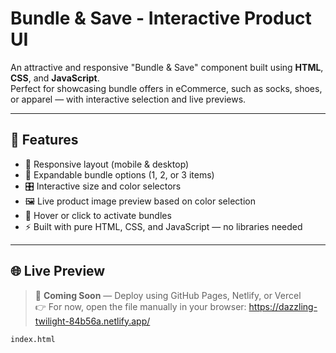 #  Bundle & Save - Interactive Product UI

An attractive and responsive "Bundle & Save" component built using **HTML**, **CSS**, and **JavaScript**.  
Perfect for showcasing bundle offers in eCommerce, such as socks, shoes, or apparel — with interactive selection and live previews.

---

## 🎯 Features

- 🎨 Responsive layout (mobile & desktop)
- 🧩 Expandable bundle options (1, 2, or 3 items)
- 🎛️ Interactive size and color selectors
- 🖼️ Live product image preview based on color selection
- 🧠 Hover or click to activate bundles
- ⚡ Built with pure HTML, CSS, and JavaScript — no libraries needed

---

## 🌐 Live Preview

> 🔗 **Coming Soon** — Deploy using GitHub Pages, Netlify, or Vercel  
> 👉 For now, open the file manually in your browser: https://dazzling-twilight-84b56a.netlify.app/

```bash
index.html
